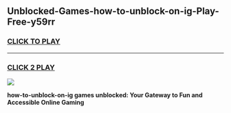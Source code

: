 
## Unblocked-Games-how-to-unblock-on-ig-Play-Free-y59rr
<h3>
<a href="https://premium76.site?title=how-to-unblock-on-ig&ref=21A">CLICK TO PLAY</a></h3>
<hr>

<h3>
<a href="https://premium76.site?title=how-to-unblock-on-ig&ref=21A">CLICK 2 PLAY</a>
  
</h3>

<a href="https://premium76.site?title=how-to-unblock-on-ig&ref=21A"><img src="https://clearcache.store/games.png"></a>


**how-to-unblock-on-ig games unblocked: Your Gateway to Fun and Accessible Online Gaming**
